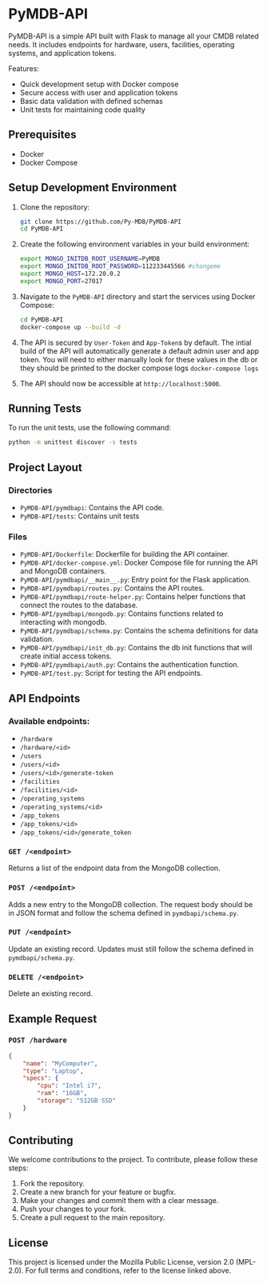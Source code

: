 # PyMDB-API

PyMDB-API is a simple API built with Flask to manage all your CMDB related needs. It includes endpoints for hardware, users, facilities, operating systems, and application tokens.

Features:
- Quick development setup with Docker compose
- Secure access with user and application tokens
- Basic data validation with defined schemas
- Unit tests for maintaining code quality

## Prerequisites

- Docker
- Docker Compose

## Setup Development Environment

1. Clone the repository:

    ```sh
    git clone https://github.com/Py-MDB/PyMDB-API
    cd PyMDB-API
    ```

2. Create the following environment variables in your build environment:

    ```sh
    export MONGO_INITDB_ROOT_USERNAME=PyMDB
    export MONGO_INITDB_ROOT_PASSWORD=112233445566 #changeme
    export MONGO_HOST=172.20.0.2
    export MONGO_PORT=27017
    ```

3. Navigate to the `PyMDB-API` directory and start the services using Docker Compose:

    ```sh
    cd PyMDB-API
    docker-compose up --build -d
    ```

4. The API is secured by `User-Token` and `App-Token`s by default.  The intial build of the API will automatically generate a default admin user and app token.  You will need to either manually look for these values in the db or they should be printed to the docker compose logs `docker-compose logs`

5. The API should now be accessible at `http://localhost:5000`.

## Running Tests

To run the unit tests, use the following command:

```sh
python -m unittest discover -s tests
```

## Project Layout

### Directories

- `PyMDB-API/pymdbapi`: Contains the API code.
- `PyMDB-API/tests`: Contains unit tests

### Files

- `PyMDB-API/Dockerfile`: Dockerfile for building the API container.
- `PyMDB-API/docker-compose.yml`: Docker Compose file for running the API and MongoDB containers.
- `PyMDB-API/pymdbapi/__main__.py`: Entry point for the Flask application.
- `PyMDB-API/pymdbapi/routes.py`: Contains the API routes.
- `PyMDB-API/pymdbapi/route-helper.py`: Contains helper functions that connect the routes to the database. 
- `PyMDB-API/pymdbapi/mongodb.py`: Contains functions related to interacting with mongodb.
- `PyMDB-API/pymdbapi/schema.py`: Contains the schema definitions for data validation.
- `PyMDB-API/pymdbapi/init_db.py`: Contains the db init functions that will create initial access tokens.
- `PyMDB-API/pymdbapi/auth.py`: Contains the authentication function.
- `PyMDB-API/test.py`: Script for testing the API endpoints.

## API Endpoints

### Available endpoints:

- `/hardware`
- `/hardware/<id>`
- `/users`
- `/users/<id>`
- `/users/<id>/generate-token`
- `/facilities`
- `/facilities/<id>`
- `/operating_systems`
- `/operating_systems/<id>`
- `/app_tokens`
- `/app_tokens/<id>`
- `/app_tokens/<id>/generate_token`

### `GET /<endpoint>`

Returns a list of the endpoint data from the MongoDB collection.

### `POST /<endpoint>`

Adds a new entry to the MongoDB collection. The request body should be in JSON format and follow the schema defined in `pymdbapi/schema.py`.

### `PUT /<endpoint>`

Update an existing record.  Updates must still follow the schema defined in `pymdbapi/schema.py`.

### `DELETE /<endpoint>`

Delete an existing record.

## Example Request

### `POST /hardware`

```json
{
    "name": "MyComputer",
    "type": "Laptop",
    "specs": {
        "cpu": "Intel i7",
        "ram": "16GB",
        "storage": "512GB SSD"
    }
}
```

## Contributing

We welcome contributions to the project. To contribute, please follow these steps:

1. Fork the repository.
2. Create a new branch for your feature or bugfix.
3. Make your changes and commit them with a clear message.
4. Push your changes to your fork.
5. Create a pull request to the main repository.

## License

This project is licensed under the Mozilla Public License, version 2.0 (MPL-2.0). For full terms and conditions, refer to the license linked above.
